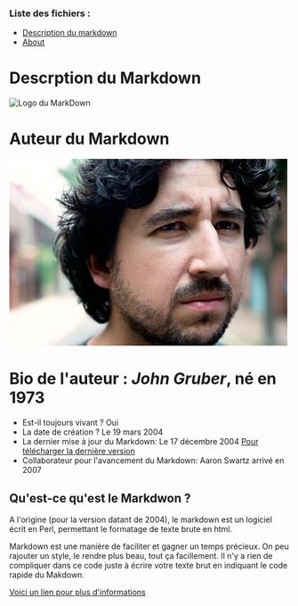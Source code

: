 ### Liste des fichiers :
- [Description du markdown](/description.md)
- [About](/README.md)

# Descrption du Markdown

![Logo du MarkDown](https://upload.wikimedia.org/wikipedia/commons/thumb/4/48/Markdown-mark.svg/208px-Markdown-mark.svg.png)

# Auteur du Markdown 


![Logo de John Gruber](/John_Gruber.jpeg)


 
# Bio de l'auteur : *John Gruber*, né en 1973
* Est-il toujours vivant ? Oui
* La date de création ? Le 19 mars 2004
* La dernier mise à jour du Markdown: Le 17 décembre 2004 [Pour télécharger la dernière version](daringfireball.net/projects/downloads/Markdown_1.0.1.zip)
* Collaborateur pour l'avancement du Markdown: Aaron Swartz arrivé en 2007

## Qu'est-ce qu'est le Markdwon ?

A l'origine (pour la version datant de 2004), le markdown est un logiciel écrit en Perl, permettant le formatage de texte brute en html. 

Markdown est une manière de faciliter et gagner un temps précieux. On peu rajouter un style, le rendre plus beau, tout ça facillement. Il n'y a rien de compliquer dans ce code juste à écrire votre texte brut en indiquant le code rapide du Makdown. 


[Voici un lien pour plus d'informations](https://fr.wikipedia.org/wiki/MultiMarkdown)
